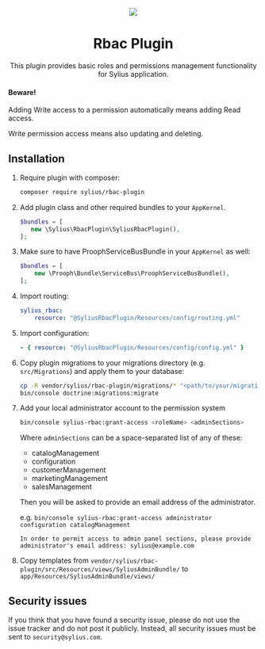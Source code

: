 <p align="center">
    <a href="https://sylius.com" target="_blank">
        <img src="https://demo.sylius.com/assets/shop/img/logo.png" />
    </a>
</p>

<h1 align="center">Rbac Plugin</h1>

<p align="center">This plugin provides basic roles and permissions management functionality for Sylius application.</p>

#### Beware!

Adding Write access to a permission automatically means adding Read access.

Write permission access means also updating and deleting.

## Installation

1. Require plugin with composer:

    ```bash
    composer require sylius/rbac-plugin
    ```

2. Add plugin class and other required bundles to your `AppKernel`.

    ```php
    $bundles = [
       new \Sylius\RbacPlugin\SyliusRbacPlugin(),
    ];
    ```

3. Make sure to have ProophServiceBusBundle in your `AppKernel` as well:

    ```php
    $bundles = [
        new \Prooph\Bundle\ServiceBus\ProophServiceBusBundle(),
    ];
    ```

4. Import routing:

    ```yaml
    sylius_rbac:
        resource: "@SyliusRbacPlugin/Resources/config/routing.yml"
    ```

5. Import configuration:

    ```yaml
    - { resource: "@SyliusRbacPlugin/Resources/config/config.yml" }
    ```

6. Copy plugin migrations to your migrations directory (e.g. `src/Migrations`) and apply them to your database:

    ```bash
    cp -R vendor/sylius/rbac-plugin/migrations/* "<path/to/your/migrations>"
    bin/console doctrine:migrations:migrate
    ```

7. Add your local administrator account to the permission system

    ```bash
    bin/console sylius-rbac:grant-access <roleName> <adminSections>
    ```

    Where `adminSections` can be a space-separated list of any of these:
    * catalogManagement
    * configuration
    * customerManagement
    * marketingManagement
    * salesManagement

    Then you will be asked to provide an email address of the administrator.

    e.g. `bin/console sylius-rbac:grant-access administrator configuration catalogManagement`

    `In order to permit access to admin panel sections, please provide administrator's email address: sylius@example.com`

7. Copy templates from `vendor/sylius/rbac-plugin/src/Resources/views/SyliusAdminBundle/`
to `app/Resources/SyliusAdminBundle/views/`

## Security issues

If you think that you have found a security issue, please do not use the issue tracker and do not post it publicly.
Instead, all security issues must be sent to `security@sylius.com`.
